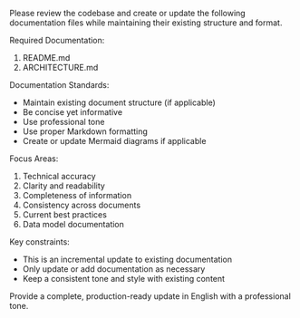 Please review the codebase and create or update the following documentation files while maintaining their existing structure and format.

Required Documentation:
1. README.md
2. ARCHITECTURE.md

Documentation Standards:
- Maintain existing document structure (if applicable)
- Be concise yet informative
- Use professional tone
- Use proper Markdown formatting
- Create or update Mermaid diagrams if applicable

Focus Areas:
1. Technical accuracy
2. Clarity and readability
3. Completeness of information
4. Consistency across documents
5. Current best practices
6. Data model documentation

Key constraints:
- This is an incremental update to existing documentation
- Only update or add documentation as necessary 
- Keep a consistent tone and style with existing content

Provide a complete, production-ready update in English with a professional tone.